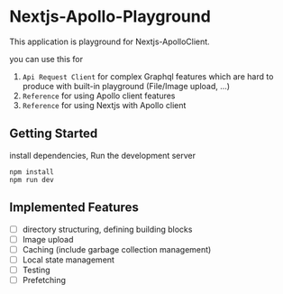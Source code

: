 # Nextjs-Apollo-Playground

This application is playground for Nextjs-ApolloClient.

you can use this for

1. `Api Request Client` for complex Graphql features which are hard to produce with built-in playground (File/Image upload, ...)
2. `Reference` for using Apollo client features
3. `Reference` for using Nextjs with Apollo client

## Getting Started

install dependencies, Run the development server

```shell
npm install
npm run dev
```

## Implemented Features

- [ ] directory structuring, defining building blocks
- [ ] Image upload
- [ ] Caching (include garbage collection management)
- [ ] Local state management
- [ ] Testing
- [ ] Prefetching
